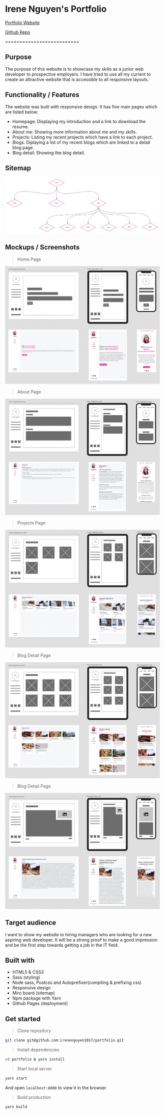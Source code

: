 # Irene Nguyen's Portfolio

[Portfolio Website](https://irenenguyen1017.github.io/portfolio/)

[Github Repo](https://github.com/irenenguyen1017/portfolio)

==========================

## Purpose

The purpose of this website is to showcase my skills as a junior web developer to prospective employers. I have tried to use all my current to create an attractive website that is accessible to all responsive layouts.

## Functionality / Features

The website was built with responsive design. It has five main pages which are listed below:

- Homepage: Displaying my introduction and a link to download the resume.
- About me: Showing more information about me and my skills.
- Projects: Listing my recent projects which have a link to each project.
- Blogs: Diplaying a list of my recent blogs which are linked to a detail blog page.
- Blog detail: Showing the blog detail.
  
## Sitemap

![Sitemap](docs/images/sitemap.png)

## Mockups / Screenshots

> Home Page

![Homepage Screenshot](docs/images/screenshots/home_page.png)

> About Page

![About Screenshot](docs/images/screenshots/about_page.png)

> Projects Page

![Projects Screenshot](docs/images/screenshots/projects_page.png)

> Blog Detail Page

![Blogs Screenshot](docs/images/screenshots/blogs_page.png)

> Blog Detail Page

![Blog detail Screenshot](docs/images/screenshots/blog_detail_page.png)

## Target audience

I want to show my website to hiring managers who are looking for a new aspiring web developer. It will be a strong proof to make a good impression and be the first step towards getting a job in the IT field.

## Built with

- HTML5 & CSS3
- Sass (styling)
- Node sass, Postcss and Autoprefixer(compiling & prefixing css)
- Responsive design
- Miro board (sitemap)
- Npm package with Yarn
- Github Pages (deployment)

## Get started

> Clone repository

```bash
git clone git@github.com:irenenguyen1017/portfolio.git
```

> Install dependencies

```bash
cd portfolio & yarn install
```

> Start local server

```bash
yarn start
```

And open `localhost:8080` to view it in the browser

> Build production

```bash
yarn build
```
